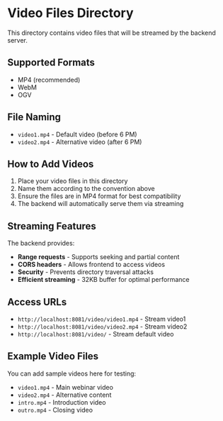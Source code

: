 # Video Files Directory

This directory contains video files that will be streamed by the backend server.

## Supported Formats
- MP4 (recommended)
- WebM
- OGV

## File Naming
- `video1.mp4` - Default video (before 6 PM)
- `video2.mp4` - Alternative video (after 6 PM)

## How to Add Videos

1. Place your video files in this directory
2. Name them according to the convention above
3. Ensure the files are in MP4 format for best compatibility
4. The backend will automatically serve them via streaming

## Streaming Features

The backend provides:
- **Range requests** - Supports seeking and partial content
- **CORS headers** - Allows frontend to access videos
- **Security** - Prevents directory traversal attacks
- **Efficient streaming** - 32KB buffer for optimal performance

## Access URLs

- `http://localhost:8081/video/video1.mp4` - Stream video1
- `http://localhost:8081/video/video2.mp4` - Stream video2
- `http://localhost:8081/video/` - Stream default video

## Example Video Files

You can add sample videos here for testing:
- `video1.mp4` - Main webinar video
- `video2.mp4` - Alternative content
- `intro.mp4` - Introduction video
- `outro.mp4` - Closing video 